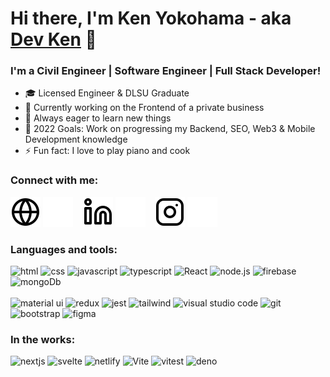 # Hi there, I'm Ken Yokohama - aka [Dev Ken](https://kenyokohama.com/) 👋

<h3 align="left">I'm a Civil Engineer | Software Engineer | Full Stack Developer!</h3>

-   :mortar_board: Licensed Engineer & DLSU Graduate
-   :telescope: Currently working on the Frontend of a private business
-   :seedling: Always eager to learn new things
-   :goal_net: 2022 Goals: Work on progressing my Backend, SEO, Web3 & Mobile Development knowledge
-   :zap: Fun fact: I love to play piano and cook

<h3>Connect with me:</h3>

[![website](./img/globe-light.svg)](https://kenyokohama.com/#gh-light-mode-only)
[![website](./img/globe-dark.svg)](https://kenyokohama.com/#gh-dark-mode-only)
&nbsp;&nbsp;
[![website](./img/linkedin-light.svg)](https://ph.linkedin.com/in/ken-yokohama-bba021179#gh-light-mode-only)
[![website](./img/linkedin-dark.svg)](https://ph.linkedin.com/in/ken-yokohama-bba021179#gh-dark-mode-only)
&nbsp;&nbsp;
[![website](./img/instagram-light.svg)](https://www.instagram.com/kenyokohama/#gh-light-mode-only)
[![website](./img/instagram-dark.svg)](https://www.instagram.com/kenyokohama/#gh-dark-mode-only)

<h3>Languages and tools:</h3>

<p align="left">
  <span>
    <!-- HTML -->
    <img src="https://cdn.jsdelivr.net/gh/devicons/devicon/icons/html5/html5-original.svg" alt="html" width="40" height="40"/>
    <!-- CSS -->
    <img src="https://cdn.jsdelivr.net/gh/devicons/devicon/icons/css3/css3-original.svg" alt="css" width="40" height="40"/>
    <!-- JavaScript -->
    <img src="https://cdn.svgporn.com/logos/javascript.svg?response-content-disposition=attachment%3Bfilename%3Djavascript.svg" alt="javascript" width="40" height="40"/>
    <!-- Typescript -->
    <img src="https://cdn.svgporn.com/logos/typescript-icon.svg?" alt="typescript" width="40" height="40"/>
    <!-- React -->
    <img src="https://cdn.svgporn.com/logos/react.svg?response-content-disposition=attachment%3Bfilename%3Dreact.svg" class="filter-green" alt="React" width="40" height="40"/>
    <!-- Node.js -->
    <img src="https://cdn.jsdelivr.net/gh/devicons/devicon/icons/nodejs/nodejs-original.svg" alt="node.js" width="40" height="40"/>
    <!-- Firebase -->
    <img src="https://cdn.svgporn.com/logos/firebase.svg" alt="firebase" width="40" height="40"/>
    <!-- MongoDB -->
    <img src="https://cdn.jsdelivr.net/gh/devicons/devicon/icons/mongodb/mongodb-original.svg" alt="mongoDb" width="40" height="40"/>
    <br></br>
    <!-- Material UI -->
    <img src="https://cdn.svgporn.com/logos/material-ui.svg?response-content-disposition=attachment%3Bfilename%3Dmaterial-ui.svg" alt="material ui" width="40" height="40"/>
    <!-- Redux -->
    <img src="https://cdn.svgporn.com/logos/redux.svg" alt="redux" width="40" height="40"/>
    <!-- Jest -->
    <img src="https://cdn.svgporn.com/logos/jest.svg" alt="jest" width="40" height="40" />
    <!-- Tailwind -->
    <img src="https://cdn.svgporn.com/logos/tailwindcss-icon.svg" alt="tailwind" width="40" height="40"/>
    <!-- VS Code -->
    <img src="https://cdn.svgporn.com/logos/visual-studio-code.svg?response-content-disposition=attachment%3Bfilename%3Dvisual-studio-code.svg" alt="visual studio code" width="40" height="40"/>
    <!-- Git -->
    <img src="https://cdn.svgporn.com/logos/git-icon.svg?response-content-disposition=attachment%3Bfilename%3Dgit-icon.svg" alt="git" width="40" height="40"/>
    <!-- Bootstrap -->
    <img src="https://cdn.svgporn.com/logos/bootstrap.svg" alt="bootstrap" width="40" height="40"/>
    <!-- Figma -->
    <img src="https://cdn.svgporn.com/logos/figma.svg" alt="figma" width="40" height="40"/>
  </span>
</p>

<h3>In the works:</h3>

<p>
  <span>
    <!-- Next.JS -->
    <img
    src="https://cdn.svgporn.com/logos/nextjs-icon.svg"
    alt="nextjs" width="40" height="40"/>
    <!-- Svelte -->
    <img
    src="https://cdn.svgporn.com/logos/svelte-icon.svg"
    alt="svelte" width="40" height="40" />
    <!-- MySql -->
    <img src="https://cdn.svgporn.com/logos/netlify.svg?response-content-disposition=attachment%3Bfilename%3Dnetlify.svg" alt="netlify" width="40" height="40" />
    <!-- Vite -->
    <img
    src="https://cdn.svgporn.com/logos/vitejs.svg"
    alt="Vite" width="40" height="40" />
    <!-- Vitest -->
    <img
    src="https://cdn.svgporn.com/logos/vitest.svg"
    alt="vitest" width="40" height="40" />
    <!-- Deno -->
    <img
    src="https://cdn.svgporn.com/logos/deno.svg"
    alt="deno" width="40" height="40" />
  </span>
</p>
